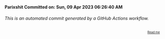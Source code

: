 **Parixshit Committed on: Sun, 09 Apr 2023 06:26:40 AM** <!-- 0c06b351-6c09-4d34-99fb-9838a12cda5d -->

###### This is an automated commit generated by a GitHub Actions workflow.

<div align="right"><sub><sup><a href="https://github.com/Parixshit/AutoCommit.git">Read me</a></sup></sub></div>
